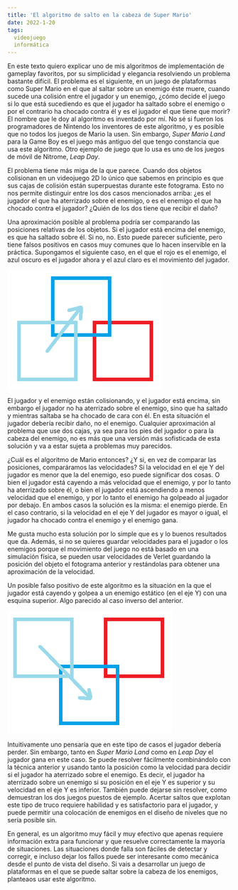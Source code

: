 ```yaml
---
title: 'El algoritmo de salto en la cabeza de Super Mario'
date: 2022-1-20
tags:
  videojuego
  informática
---
```

En este texto quiero explicar uno de mis algoritmos de implementación de gameplay favoritos, por su simplicidad y elegancia resolviendo un problema bastante difícil. El problema es el siguiente, en un juego de plataformas como Super Mario en el que al saltar sobre un enemigo éste muere, cuando sucede una colisión entre el jugador y un enemigo, ¿cómo decide el juego si lo que está sucediendo es que el jugador ha saltado sobre el enemigo o por el contrario ha chocado contra él y es el jugador el que tiene que morir? El nombre que le doy al algoritmo es inventado por mí. No sé si fueron los programadores de Nintendo los inventores de este algoritmo, y es posible que no todos los juegos de Mario la usen. Sin embargo, *Super Mario Land* para la Game Boy es el juego más antiguo del que tengo constancia que usa este algoritmo. Otro ejemplo de juego que lo usa es uno de los juegos de móvil de Nitrome, *Leap Day*.

El problema tiene más miga de la que parece. Cuando dos objetos colisionan en un videojuego 2D lo único que sabemos en principio es que sus cajas de colisión están superpuestas durante este fotograma. Esto no nos permite distinguir entre los dos casos mencionados arriba: ¿es el jugador el que ha aterrizado sobre el enemigo, o es el enemigo el que ha chocado contra el jugador? ¿Quién de los dos tiene que recibir el daño?

Una aproximación posible al problema podría ser comparando las posiciones relativas de los objetos. Si el jugador está encima del enemigo, es que ha saltado sobre él. Si no, no. Esto puede parecer suficiente, pero tiene falsos positivos en casos muy comunes que lo hacen inservible en la práctica. Supongamos el siguiente caso, en el que el rojo es el enemigo, el azul oscuro es el jugador ahora y el azul claro es el movimiento del jugador.

![Bash](/images/algoritmo-salto-cabeza-mario-1.png)

El jugador y el enemigo están colisionando, y el jugador está encima, sin embargo el jugador no ha aterrizado sobre el enemigo, sino que ha saltado y mientras saltaba se ha chocado de cara con él. En esta situación el jugador debería recibir daño, no el enemigo. Cualquier aproximación al problema que use dos cajas, ya sea para los pies del jugador o para la cabeza del enemigo, no es más que una versión más sofisticada de esta solución y va a estar sujeta a problemas muy parecidos.

¿Cuál es el algoritmo de Mario entonces? ¿Y si, en vez de comparar las posiciones, comparáramos las velocidades? Si la velocidad en el eje Y del jugador es menor que la del enemigo, eso puede significar dos cosas. O bien el jugador está cayendo a más velocidad que el enemigo, y por lo tanto ha aterrizado sobre él, o bien el jugador está ascendiendo a menos velocidad que el enemigo, y por lo tanto el enemigo ha golpeado al jugador por debajo. En ambos casos la solución es la misma: el enemigo pierde. En el caso contrario, si la velocidad en el eje Y del jugador es mayor o igual, el jugador ha chocado contra el enemigo y el enemigo gana.

Me gusta mucho esta solución por lo simple que es y lo buenos resultados que da. Además, si no se quieres guardar velocidades para el jugador o los enemigos porque el movimiento del juego no está basado en una simulación física, se pueden usar velocidades de Verlet guardando la posición del objeto el fotograma anterior y restándolas para obtener una aproximación de la velocidad.

Un posible falso positivo de este algoritmo es la situación en la que el jugador está cayendo y golpea a un enemigo estático (en el eje Y) con una esquina superior. Algo parecido al caso inverso del anterior.

![Bash](/images/algoritmo-salto-cabeza-mario-2.png)

Intuitivamente uno pensaría que en este tipo de casos el jugador debería perder. Sin embargo, tanto en *Super Mario Land* como en *Leap Day* el jugador gana en este caso. Se puede resolver fácilmente combinándolo con la técnica anterior y usando tanto la posición como la velocidad para decidir si el jugador ha aterrizado sobre el enemigo. Es decir, el jugador ha aterrizado sobre un enemigo si su posición en el eje Y es superior y su velocidad en el eje Y es inferior. También puede dejarse sin resolver, como demuestran los dos juegos puestos de ejemplo. Acertar saltos que explotan este tipo de truco requiere habilidad y es satisfactorio para el jugador, y puede permitir una colocación de enemigos en el diseño de niveles que no sería posible sin.

En general, es un algoritmo muy fácil y muy efectivo que apenas requiere información extra para funcionar y que resuelve correctamente la mayoría de situaciones. Las situaciones donde falla son fáciles de detectar y corregir, e incluso dejar los fallos puede ser interesante como mecánica desde el punto de vista del diseño. Si vais a desarrollar un juego de plataformas en el que se puede saltar sobre la cabeza de los enemigos, planteaos usar este algoritmo.

